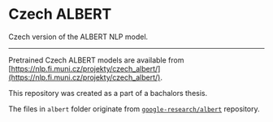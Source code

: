 # Czech ALBERT
Czech version of the ALBERT NLP model.

---

Pretrained Czech ALBERT models are available from [https://nlp.fi.muni.cz/projekty/czech_albert/](https://nlp.fi.muni.cz/projekty/czech_albert/).

This repository was created as a part of a bachalors thesis.

The files in `albert` folder originate from [`google-research/albert`](https://github.com/google-research/albert) repository.
